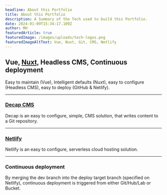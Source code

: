 ```yaml
---
headline: About this Portfolio
title: About this Portfolio
description: A Summary of the Tech used to build this Portfolio.
date: 2024-01-09T15:34:17.109Z
author: MH
featuredArticle: true
featuredImage: /images/uploads/tech-logos.png
featuredImageAltText: Vue, Nuxt, Git, CMS, Netlify
---
```

## Vue, [Nuxt,](https://nuxt.com/) Headless CMS, Continuous deployment

Easy to maintain (Vue), Intelligent defaults (Nuxt), easy to configure (Headless CMS), easy to deploy (GitHub & Netlify).

- - -

### [Decap CMS](https://decapcms.org/)

Decap is an easy to configure, simple, CMS solution, that writes content to a Git repository.

- - -

### [Netlify](https://www.netlify.com/)

Netlify is an easy to configure, serverless cloud hosting solution.

- - -

### Continuous deployment

By merging the dev branch into the deploy target branch (specified on Netlify), continuous deployment is triggered from either Git/Hub/Lab or Bucket.